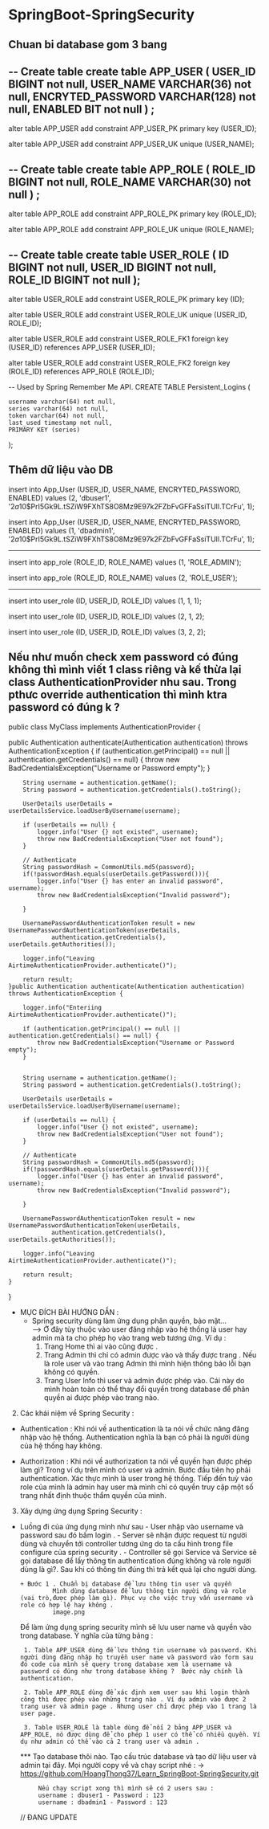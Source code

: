 # SpringBoot-SpringSecurity
## Chuan bi database gom 3 bang
-- Create table
create table APP_USER
(
  USER_ID           BIGINT not null,
  USER_NAME         VARCHAR(36) not null,
  ENCRYTED_PASSWORD VARCHAR(128) not null,
  ENABLED           BIT not null
) ;
--
alter table APP_USER
  add constraint APP_USER_PK primary key (USER_ID);

alter table APP_USER
  add constraint APP_USER_UK unique (USER_NAME);


-- Create table
create table APP_ROLE
(
  ROLE_ID   BIGINT not null,
  ROLE_NAME VARCHAR(30) not null
) ;
--
alter table APP_ROLE
  add constraint APP_ROLE_PK primary key (ROLE_ID);

alter table APP_ROLE
  add constraint APP_ROLE_UK unique (ROLE_NAME);


-- Create table
create table USER_ROLE
(
  ID      BIGINT not null,
  USER_ID BIGINT not null,
  ROLE_ID BIGINT not null
);
--
alter table USER_ROLE
  add constraint USER_ROLE_PK primary key (ID);

alter table USER_ROLE
  add constraint USER_ROLE_UK unique (USER_ID, ROLE_ID);

alter table USER_ROLE
  add constraint USER_ROLE_FK1 foreign key (USER_ID)
  references APP_USER (USER_ID);

alter table USER_ROLE
  add constraint USER_ROLE_FK2 foreign key (ROLE_ID)
  references APP_ROLE (ROLE_ID);


-- Used by Spring Remember Me API.
CREATE TABLE Persistent_Logins (

    username varchar(64) not null,
    series varchar(64) not null,
    token varchar(64) not null,
    last_used timestamp not null,
    PRIMARY KEY (series)

);

## Thêm dữ liệu vào DB
insert into App_User (USER_ID, USER_NAME, ENCRYTED_PASSWORD, ENABLED)
values (2, 'dbuser1', '$2a$10$PrI5Gk9L.tSZiW9FXhTS8O8Mz9E97k2FZbFvGFFaSsiTUIl.TCrFu', 1);

insert into App_User (USER_ID, USER_NAME, ENCRYTED_PASSWORD, ENABLED)
values (1, 'dbadmin1', '$2a$10$PrI5Gk9L.tSZiW9FXhTS8O8Mz9E97k2FZbFvGFFaSsiTUIl.TCrFu', 1);

---

insert into app_role (ROLE_ID, ROLE_NAME)
values (1, 'ROLE_ADMIN');

insert into app_role (ROLE_ID, ROLE_NAME)
values (2, 'ROLE_USER');

---

insert into user_role (ID, USER_ID, ROLE_ID)
values (1, 1, 1);

insert into user_role (ID, USER_ID, ROLE_ID)
values (2, 1, 2);

insert into user_role (ID, USER_ID, ROLE_ID)
values (3, 2, 2);

## Nếu như muốn check xem password có đúng không thì mình viết 1 class riêng và kế thừa lại class AuthenticationProvider  nhu sau. Trong pthưc override authentication thì mình ktra password có đúng k ?

public class MyClass implements AuthenticationProvider {

public Authentication authenticate(Authentication authentication) throws AuthenticationException {
		if (authentication.getPrincipal() == null || authentication.getCredentials() == null) {
			throw new BadCredentialsException("Username or Password empty");
		}

		String username = authentication.getName();
        String password = authentication.getCredentials().toString();

		UserDetails userDetails = userDetailsService.loadUserByUsername(username);

		if (userDetails == null) {
			logger.info("User {} not existed", username);
			throw new BadCredentialsException("User not found");
		}

		// Authenticate
		String passwordHash = CommonUtils.md5(password);
		if(!passwordHash.equals(userDetails.getPassword())){
			logger.info("User {} has enter an invalid password", username);
			throw new BadCredentialsException("Invalid password");
			
		}

		UsernamePasswordAuthenticationToken result = new UsernamePasswordAuthenticationToken(userDetails,
				authentication.getCredentials(), userDetails.getAuthorities());
		
		logger.info("Leaving AirtimeAuthenticationProvider.authenticate()");

		return result;
	}public Authentication authenticate(Authentication authentication) throws AuthenticationException {

		logger.info("Enteriing AirtimeAuthenticationProvider.authenticate()");
		
		if (authentication.getPrincipal() == null || authentication.getCredentials() == null) {
			throw new BadCredentialsException("Username or Password empty");
		}

		
		String username = authentication.getName();
        String password = authentication.getCredentials().toString();

		UserDetails userDetails = userDetailsService.loadUserByUsername(username);

		if (userDetails == null) {
			logger.info("User {} not existed", username);
			throw new BadCredentialsException("User not found");
		}

		// Authenticate
		String passwordHash = CommonUtils.md5(password);
		if(!passwordHash.equals(userDetails.getPassword())){
			logger.info("User {} has enter an invalid password", username);
			throw new BadCredentialsException("Invalid password");
			
		}

		UsernamePasswordAuthenticationToken result = new UsernamePasswordAuthenticationToken(userDetails,
				authentication.getCredentials(), userDetails.getAuthorities());
		
		logger.info("Leaving AirtimeAuthenticationProvider.authenticate()");

		return result;
	}
  }


+ MỤC ĐÍCH BÀI HƯỚNG DẪN :
  - Spring security dùng làm ứng dụng phân quyền, bảo mật...  
     --> Ở đây tùy thuộc vào user đăng nhập vào hệ thống là user hay admin mà ta cho phép họ vào trang web tương ứng. Ví dụ :
	1. Trang Home thì ai vào cũng được .
	2. Trang Admin thì chỉ có admin được vào và thấy được trang . Nếu là role user và vào trang Admin thì mình hiện thông báo lỗi bạn không có quyền.
	3. Trang User Info thì user và admin được phép vào. Cái này do mình hoàn toàn có thể thay đổi quyền trong database để phân quyền ai được phép vào trang nào.

2. Các khái niệm về Spring Security :
 * Authentication : Khi nói về authentication là ta nói về chức năng đăng nhập vào hệ thống. Authentication nghĩa là bạn có phải là người dùng của hệ thống hay không.
 
 * Authorization : Khi nói về authorization ta nói về quyền hạn được phép làm gì? Trong ví dụ trên mình có user và admin. Bước đầu tiên họ phải authentication. Xác thực mình là user trong hệ thống. Tiếp đến tuỳ vào role của mình là admin hay user mà mình chỉ có quyền truy cập một số trang nhất định thuộc thẩm quyền của mình.

3.   Xây dựng ứng dụng Spring Security :
 + Luồng đi của ứng dụng mình như sau
       - User nhập vào username và password sau đó bấm login .
	   - Server sẽ nhận được request từ người dùng và chuyển tới controller tương ứng do ta cấu hình trong file configure của spring security .
	   - Controller sẽ gọi Service và Service sẽ gọi database để lấy thông tin authentication đúng không và role người dùng là gì?.
		 Sau khi có thông tin đúng thì trả kết quả lại cho người dùng.

	   + Bước 1 . Chuẩn bị database để lưu thông tin user và quyền
		        Mình dùng database để lưu thông tin người dùng và role (vai trò,được phép làm gì). Phục vụ cho việc truy vấn username và role có hợp lệ hay không .
				image.png
		
	Để làm ứng dụng spring security mình sẽ lưu user name và quyền vào trong database. Ý nghĩa của từng bảng : 

		1. Table APP_USER dùng để lưu thông tin username và password. Khi người dùng đăng nhập họ truyền user name và password vào form sau đó code của mình sẽ query trong database xem là username và password có đúng như trong database không ?  Bước này chính là authentication.

		2. Table APP_ROLE dùng để xác định xem user sau khi login thành công thì được phép vào những trang nào . Ví dụ admin vào được 2 trang user và admin page . Nhưng user chỉ được phép vào 1 trang là user page.

		3. Table USER_ROLE là table dùng để nối 2 bảng APP_USER và APP_ROLE, nó được dùng để cho phép 1 user có thể có nhiều quyền. Ví dụ như admin có thể vào cả 2 trang user và admin .

   *** Tạo database thôi nào. Tạo cấu trúc database và tạo dữ liệu user và admin tại đây. Mọi người copy về và chạy script nhé :
     ->   https://github.com/HoangThong37/Learn_SpringBoot-SpringSecurity.git

			Nếu chạy script xong thì mình sẽ có 2 users sau :
			username : dbuser1 - Password : 123
			username : dbadmin1 - Password : 123


	// ĐANG UPDATE

